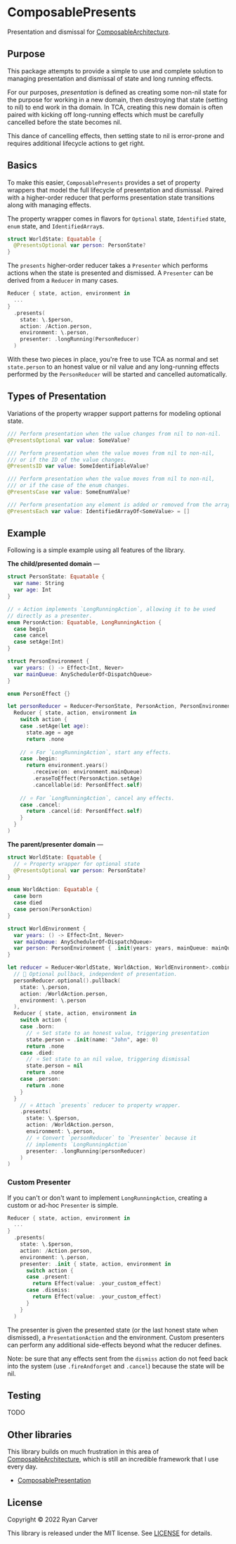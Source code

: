 # ComposablePresents

Presentation and dismissal for [ComposableArchitecture](https://github.com/pointfreeco/swift-composable-architecture/).

## Purpose

This package attempts to provide a simple to use and complete solution to 
managing presentation and dismissal of state and long running effects.

For our purposes, *presentation* is defined as creating some non-nil state
for the purpose for working in a new domain, then destroying that state
(setting to nil) to end work in tha domain. In TCA, creating this new domain 
is often paired with kicking off long-running effects which must be carefully 
cancelled before the state becomes nil. 

This dance of cancelling effects, then setting state to nil is error-prone
and requires additional lifecycle actions to get right.

## Basics

To make this easier, `ComposablePresents` provides a set of property wrappers
that model the full lifecycle of presentation and dismissal. Paired with
a higher-order reducer that performs presentation state transitions along
with managing effects.

The property wrapper comes in flavors for `Optional` state, `Identified` state, 
`enum` state, and `IdentifiedArray`s.

```swift
struct WorldState: Equatable {
  @PresentsOptional var person: PersonState?
}
```

The `presents` higher-order reducer takes a `Presenter` which performs
actions when the state is presented and dismissed. A `Presenter` can be
derived from a `Reducer` in many cases.

```swift
Reducer { state, action, environment in
  ...
}
  .presents(
    state: \.$person,
    action: /Action.person,
    environment: \.person,
    presenter: .longRunning(PersonReducer)
  )
```

With these two pieces in place, you're free to use TCA as normal and set
`state.person` to an honest value or nil value and any long-running effects 
performed by the `PersonReducer` will be started and cancelled automatically.

## Types of Presentation

Variations of the property wrapper support patterns for modeling optional state.

```swift
/// Perform presentation when the value changes from nil to non-nil.
@PresentsOptional var value: SomeValue?
```

```swift
/// Perform presentation when the value moves from nil to non-nil, 
/// or if the ID of the value changes. 
@PresentsID var value: SomeIdentifiableValue?
```

```swift
/// Perform presentation when the value moves from nil to non-nil, 
/// or if the case of the enum changes.
@PresentsCase var value: SomeEnumValue?
```

```swift
/// Perform presentation any element is added or removed from the array.
@PresentsEach var value: IdentifiedArrayOf<SomeValue> = []
```

## Example

Following is a simple example using all features of the library.

**The child/presented domain** —

```swift
struct PersonState: Equatable {
  var name: String
  var age: Int
}

// ⭐️ Action implements `LongRunningAction`, allowing it to be used
// directly as a presenter.
enum PersonAction: Equatable, LongRunningAction {
  case begin
  case cancel
  case setAge(Int)
}

struct PersonEnvironment {
  var years: () -> Effect<Int, Never>
  var mainQueue: AnySchedulerOf<DispatchQueue>
}

enum PersonEffect {}

let personReducer = Reducer<PersonState, PersonAction, PersonEnvironment>.combine(
  Reducer { state, action, environment in
    switch action {
    case .setAge(let age):
      state.age = age
      return .none
  
    // ⭐️ For `LongRunningAction`, start any effects.
    case .begin:
      return environment.years()
        .receive(on: environment.mainQueue)
        .eraseToEffect(PersonAction.setAge)
        .cancellable(id: PersonEffect.self)
        
    // ⭐️ For `LongRunningAction`, cancel any effects.
    case .cancel:
      return .cancel(id: PersonEffect.self)
    }
  }
)
```

**The parent/presenter domain** —

```swift
struct WorldState: Equatable {
  // ⭐️ Property wrapper for optional state
  @PresentsOptional var person: PersonState?
}

enum WorldAction: Equatable {
  case born
  case died
  case person(PersonAction)
}

struct WorldEnvironment {
  var years: () -> Effect<Int, Never>
  var mainQueue: AnySchedulerOf<DispatchQueue>
  var person: PersonEnvironment { .init(years: years, mainQueue: mainQueue) }
}

let reducer = Reducer<WorldState, WorldAction, WorldEnvironment>.combine(
  // 👀 Optional pullback, independent of presentation.
  personReducer.optional().pullback(
    state: \.person,
    action: /WorldAction.person,
    environment: \.person
  ),
  Reducer { state, action, environment in
    switch action {
    case .born:
      // ⭐️ Set state to an honest value, triggering presentation 
      state.person = .init(name: "John", age: 0)
      return .none
    case .died:
      // ⭐️ Set state to an nil value, triggering dismissal
      state.person = nil
      return .none
    case .person:
      return .none
    }
  }
    // ⭐️ Attach `presents` reducer to property wrapper.
    .presents(
      state: \.$person,
      action: /WorldAction.person,
      environment: \.person,
      // ⭐️ Convert `personReducer` to `Presenter` because it 
      // implements `LongRunningAction`
      presenter: .longRunning(personReducer)
    )
)
```

### Custom Presenter

If you can't or don't want to implement `LongRunningAction`, creating
a custom or ad-hoc `Presenter` is simple.

```swift
Reducer { state, action, environment in
  ...
}
  .presents(
    state: \.$person,
    action: /Action.person,
    environment: \.person,
    presenter: .init { state, action, environment in 
      switch action {
      case .present:
        return Effect(value: .your_custom_effect)
      case .dismiss:
        return Effect(value: .your_custom_effect)
      }
    }
  )
```

The presenter is given the presented state (or the last honest state
when dismissed), a `PresentationAction` and the environment. Custom
presenters can perform any additional side-effects beyond what the
reducer defines.

Note: be sure that any effects sent from the `dismiss` action do
not feed back into the system (use `.fireAndforget` and `.cancel`) 
because the state will be nil. 

## Testing

TODO

## Other libraries

This library builds on much frustration in this area of [ComposableArchitecture](https://github.com/pointfreeco/swift-composable-architecture/), 
which is still an incredible framework that I use every day.

* [ComposablePresentation](https://github.com/darrarski/swift-composable-presentation)

## License

Copyright © 2022 Ryan Carver

This library is released under the MIT license. See [LICENSE](LICENSE) for details.
